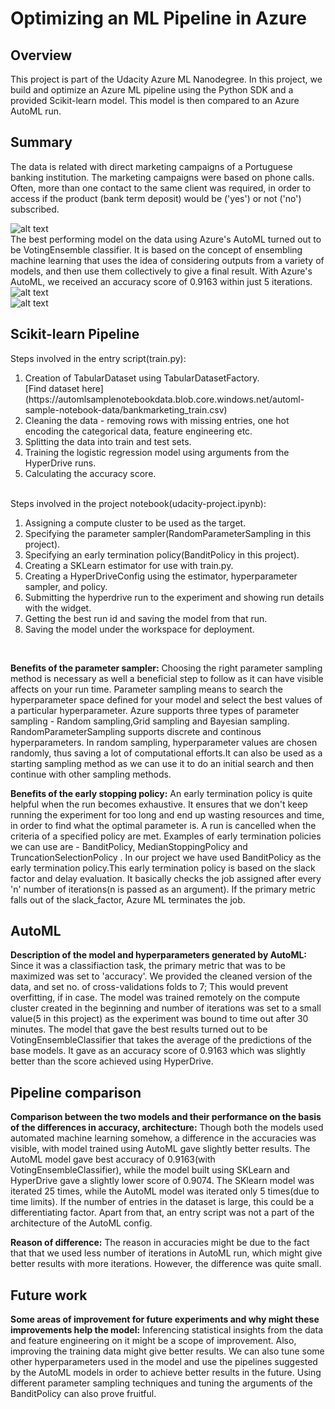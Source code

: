 # Optimizing an ML Pipeline in Azure

## Overview
This project is part of the Udacity Azure ML Nanodegree.
In this project, we build and optimize an Azure ML pipeline using the Python SDK and a provided Scikit-learn model.
This model is then compared to an Azure AutoML run.

## Summary

The data is related with direct marketing campaigns of a Portuguese banking institution. The marketing campaigns were based on phone calls. Often, more than one contact to the same client was required, in order to access if the product (bank term deposit) would be ('yes') or not ('no') subscribed.

![alt text](https://github.com/himanshu004/AZMLND_Optimizing_a_Pipeline_in_Azure-Starter_Files/blob/master/images/automl-image.jpg)
<br>
The best performing model on the data using Azure's AutoML turned out to be VotingEnsemble classifier. It is based on the concept of ensembling machine learning that uses the idea of considering outputs from a variety of models, and then use them collectively to give a final result. With Azure's AutoML, we received an accuracy score of 0.9163 within just 5 iterations. 
<br>
![alt text](https://github.com/himanshu004/AZMLND_Optimizing_a_Pipeline_in_Azure-Starter_Files/blob/master/images/automl-metrics.jpg)
<br>
![alt text](https://github.com/himanshu004/AZMLND_Optimizing_a_Pipeline_in_Azure-Starter_Files/blob/master/images/automl-eval.jpg)

## Scikit-learn Pipeline

Steps involved in the entry script(train.py):
<ol>
<li>Creation of TabularDataset using TabularDatasetFactory.</li>
[Find dataset here](https://automlsamplenotebookdata.blob.core.windows.net/automl-sample-notebook-data/bankmarketing_train.csv)

<li>Cleaning the data - removing rows with missing entries, one hot encoding the categorical data, feature engineering etc.</li>
<li>Splitting the data into train and test sets.</li>
<li>Training the logistic regression model using arguments from the HyperDrive runs.</li>
 <li>Calculating the accuracy score.</li>
</ol>
<br>
Steps involved in the project notebook(udacity-project.ipynb):
<ol>
<li>Assigning a compute cluster to be used as the target.</li>
<li>Specifying the parameter sampler(RandomParameterSampling in this project).</li>
<li>Specifying an early termination policy(BanditPolicy in this project).</li>
<li>Creating a SKLearn estimator for use with train.py.</li>
<li>Creating a HyperDriveConfig using the estimator, hyperparameter sampler, and policy.</li>
<li>Submitting  the hyperdrive run to the experiment and showing run details with the widget.</li>
<li>Getting the best run id and saving the model from that run.</li>
<li>Saving the model under the workspace for deployment.</li>
</ol>
<br>

**Benefits of the parameter sampler:**
Choosing the right parameter sampling method is necessary as well a beneficial step to follow as it can have visible affects on your run time. Parameter sampling means to search the hyperparameter space defined for your model and select the best values of a particular hyperparameter. Azure supports three types of parameter sampling - Random sampling,Grid sampling and Bayesian sampling.
RandomParameterSampling supports discrete and continous hyperparameters. In random sampling, hyperparameter values are chosen randomly, thus saving a lot of computational efforts.It can also be used as a starting sampling method as we can use it to do an initial search and then continue with other sampling methods. 

**Benefits of the early stopping policy:**
An early termination policy is quite helpful when the run becomes exhaustive. It ensures that we don't keep running the experiment for too long and end up wasting resources and time, in order to find what the optimal parameter is. A run is cancelled when the criteria of a specified policy are met.
Examples of early termination policies we can use are - BanditPolicy, MedianStoppingPolicy and TruncationSelectionPolicy . 
In our project we have used BanditPolicy as the early termination policy.This early termination policy is based on the slack factor and delay evaluation. It basically checks the job assigned after every 'n' number of iterations(n is passed as an argument). If the primary metric falls out of the slack_factor, Azure ML terminates the job.

## AutoML
**Description of  the model and hyperparameters generated by AutoML:**
Since it was a classifiaction task, the primary metric that was to be maximized was set to 'accuracy'. We provided the cleaned version of the data, and set no. of cross-validations folds to 7;
This would prevent overfitting, if in case. The model was trained remotely on the compute cluster created in the beginning and number of iterations was set to a small value(5 in this project) as the experiment was bound to time out after 30 minutes.
The model that gave the best results turned out to be VotingEnsembleClassifier that takes the average of the predictions of the base models. It gave as an accuracy score of 0.9163 which was slightly better than the score achieved using HyperDrive.

## Pipeline comparison

**Comparison between the two models and their performance on the basis of the differences in accuracy, architecture:**
Though both the models used automated machine learning somehow, a difference in the accuracies was visible, with model trained using AutoML gave slightly better results. The AutoML model gave best accuracy of 0.9163(with VotingEnsembleClassifier), while the model built using SKLearn and HyperDrive gave a slightly lower score of 0.9074. The SKlearn model was iterated 25 times, while the AutoML model was iterated only 5 times(due to time limits). If the number of entries in the dataset is large, this could be a differentiating factor. Apart from that, an entry script was not a part of the architecture of the AutoML config.

**Reason of difference:**
The reason in accuracies might be due to the fact that that we used less number of iterations in AutoML run, which might give better results with more iterations. However, the difference was quite small.

## Future work
**Some areas of improvement for future experiments and why might these improvements help the model:**
Inferencing statistical insights from the data and feature engineering on it might be a scope of improvement. Also, improving the training data might give better results. We can also tune some other hyperparameters used in the model and use the pipelines suggested by the AutoML models in order to achieve better results in the future. Using different parameter sampling techniques and tuning the arguments of the BanditPolicy can also prove fruitful.  


